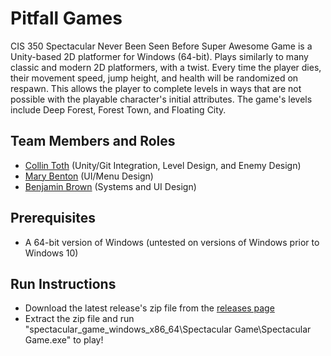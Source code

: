 # Pitfall Games

CIS 350 Spectacular Never Been Seen Before Super Awesome Game is a Unity-based 2D platformer for Windows (64-bit). Plays similarly to many classic and modern 2D platformers, with a twist. Every time the player dies, their movement speed, jump height, and health will be randomized on respawn. This allows the player to complete levels in ways that are not possible with the playable character's initial attributes. The game's levels include Deep Forest, Forest Town, and Floating City.

## Team Members and Roles

* [Collin Toth](https://github.com/CollinToth/CIS350-HW2-Toth) (Unity/Git Integration, Level Design, and Enemy Design)
* [Mary Benton](https://github.com/Mary-Benton/CIS350-HW2-Benton) (UI/Menu Design)
* [Benjamin Brown](https://github.com/Brownb4/CIS350-HW2-Brown) (Systems and UI Design)

## Prerequisites

* A 64-bit version of Windows (untested on versions of Windows prior to Windows 10)

## Run Instructions

* Download the latest release's zip file from the [releases page](https://github.com/CollinToth/GVSU-CIS350-Pitfall-Games/releases)
* Extract the zip file and run "spectacular_game_windows_x86_64\Spectacular Game\Spectacular Game.exe" to play!
